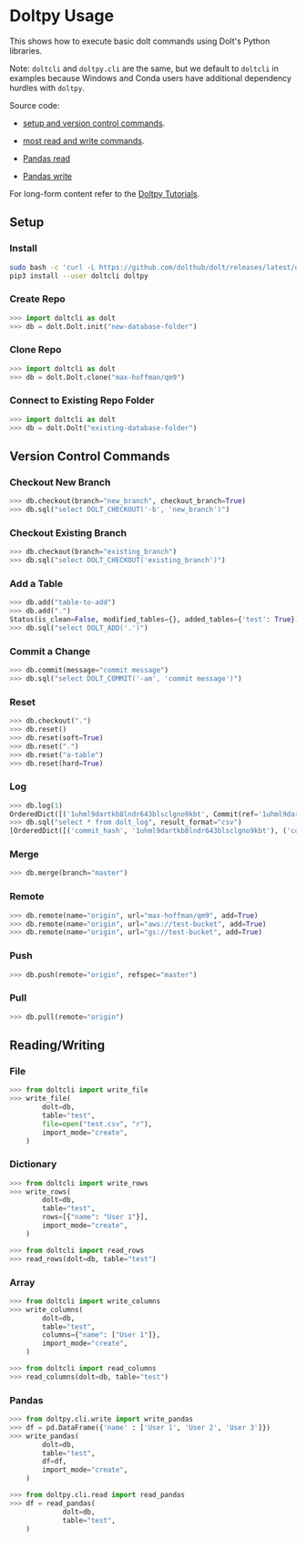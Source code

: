 # Doltpy Usage

This shows how to execute basic dolt commands using
Dolt's Python libraries.

Note: `doltcli` and `doltpy.cli` are
the same, but we default to `doltcli` in examples because Windows
and Conda users have additional dependency hurdles with `doltpy`.

Source code:

- [setup and version control commands](https://github.com/dolthub/doltcli/blob/main/doltcli/dolt.py).

- [most read and write commands](https://github.com/dolthub/doltcli/blob/main/doltcli/utils.py).

- [Pandas read](https://github.com/dolthub/doltpy/blob/master/doltpy/cli/read.py)

- [Pandas write](https://github.com/dolthub/doltpy/blob/master/doltpy/cli/write.py)

For long-form content refer to the [Doltpy
Tutorials](./doltpy_tutorial.md).

## Setup

### Install

```bash
sudo bash -c 'curl -L https://github.com/dolthub/dolt/releases/latest/download/install.sh | sudo bash'
pip3 install --user doltcli doltpy
```

### Create Repo

```python
>>> import doltcli as dolt
>>> db = dolt.Dolt.init("new-database-folder")
```

### Clone Repo

```python
>>> import doltcli as dolt
>>> db = dolt.Dolt.clone("max-hoffman/qm9")
```

### Connect to Existing Repo Folder

```python
>>> import doltcli as dolt
>>> db = dolt.Dolt("existing-database-folder")
```

## Version Control Commands

### Checkout New Branch

```python
>>> db.checkout(branch="new_branch", checkout_branch=True)
>>> db.sql("select DOLT_CHECKOUT('-b', 'new_branch')")
```

### Checkout Existing Branch

```python
>>> db.checkout(branch="existing_branch")
>>> db.sql("select DOLT_CHECKOUT('existing_branch')")
```

### Add a Table

```python
>>> db.add("table-to-add")
>>> db.add(".")
Status(is_clean=False, modified_tables={}, added_tables={'test': True})
>>> db.sql("select DOLT_ADD('.')")
```

### Commit a Change

```python
>>> db.commit(message="commit message")
>>> db.sql("select DOLT_COMMIT('-am', 'commit message')")
```

### Reset

```python
>>> db.checkout(".")
>>> db.reset()
>>> db.reset(soft=True)
>>> db.reset(".")
>>> db.reset("a-table")
>>> db.reset(hard=True)
```

### Log

```python
>>> db.log(1)
OrderedDict([('1uhml9dartkb8lndr643blsclgno9kbt', Commit(ref='1uhml9dartkb8lndr643blsclgno9kbt', timestamp='2021-06-24 13:42:37.149 -0700 PDT', author='Max Hoffman', email='max@dolthub.com', message='Initialize data repository', parents='', merge=False))])
>>> db.sql("select * from dolt_log", result_format="csv")
[OrderedDict([('commit_hash', '1uhml9dartkb8lndr643blsclgno9kbt'), ('committer', 'Max Hoffman'), ('email', 'max@dolthub.com'), ('date', '2021-06-24 13:42:37.149 -0700 PDT'), ('message', 'Initialize data repository')])]
```

### Merge

```python
>>> db.merge(branch="master")
```

### Remote

```python
>>> db.remote(name="origin", url="max-hoffman/qm9", add=True)
>>> db.remote(name="origin", url="aws://test-bucket", add=True)
>>> db.remote(name="origin", url="gs://test-bucket", add=True)
```

### Push

```python
>>> db.push(remote="origin", refspec="master")
```

### Pull

```python
>>> db.pull(remote="origin")
```

## Reading/Writing

### File

```python
>>> from doltcli import write_file
>>> write_file(
        dolt=db,
        table="test",
        file=open("test.csv", "r"),
        import_mode="create",
    )
```

### Dictionary

```python
>>> from doltcli import write_rows
>>> write_rows(
        dolt=db,
        table="test",
        rows=[{"name": "User 1"}],
        import_mode="create",
    )
```

```python
>>> from doltcli import read_rows
>>> read_rows(dolt=db, table="test")
```

### Array

```python
>>> from doltcli import write_columns
>>> write_columns(
        dolt=db,
        table="test",
        columns={"name": ["User 1"]},
        import_mode="create",
    )
```

```python
>>> from doltcli import read_columns
>>> read_columns(dolt=db, table="test")
```

### Pandas

```python
>>> from doltpy.cli.write import write_pandas
>>> df = pd.DataFrame({'name' : ['User 1', 'User 2', 'User 3']})
>>> write_pandas(
        dolt=db,
        table="test",
        df=df,
        import_mode="create",
    )
```

```python
>>> from doltpy.cli.read import read_pandas
>>> df = read_pandas(
             dolt=db,
             table="test",
    )
```

